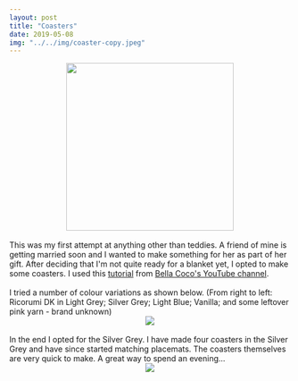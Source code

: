 ```yaml
---
layout: post
title: "Coasters"
date: 2019-05-08
img: "../../img/coaster-copy.jpeg"
---
```

<div style="text-align: center"><img src="../../../img/coaster-copy.jpeg" width="300"></div>
<br>
This was my first attempt at anything other than teddies. A friend of mine is getting married soon and I wanted to make something for her as part of her gift. After deciding that I'm not quite ready for a blanket yet, I opted to make some coasters. I used this <a href="https://www.youtube.com/watch?v=Ium6UBEEpm0">tutorial</a> from <a href="https://www.youtube.com/user/sa8rah56">Bella Coco's YouTube channel</a>.
<br>
<br>
I tried a number of colour variations as shown below. (From right to left: Ricorumi DK in Light Grey; Silver Grey; Light Blue; Vanilla; and some leftover pink yarn - brand unknown)
<div style="text-align: center"><img src="../../../img/coasters1.jpeg" class="responsive"></div>
<br>
In the end I opted for the Silver Grey. I have made four coasters in the Silver Grey and have since started matching placemats. The coasters themselves are very quick to make. A great way to spend an evening...
<div style="text-align: center"><img src="../../../img/coasters3.jpeg" class="responsive"></div>
<br>
